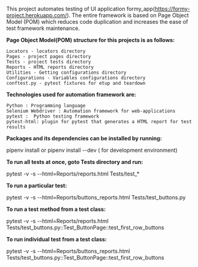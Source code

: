 This project automates testing of UI application formy_app(https://formy-project.herokuapp.com/). The entire framework is based on Page Object Model (POM) which reduces code duplication and increases the ease of test framework maintenance.

**Page Object Model(POM) structure for this projects is as follows:**

    Locators - locators directory
    Pages - project pages directory
    Tests - project tests directory
    Reports - HTML reports directory
    Utilities - Getting configurations directory
    Configurations - Variables configurations directory
    conftest.py - pytest fixtures for etup and teardown
    
**Technologies used for automation framework are:**

    Python : Programming language
    Selenium Webdriver : Automation framework for web-applications
    pytest :  Python testing framework
    pytest-html: plugin for pytest that generates a HTML report for test results

**Packages and its dependencies can be installed by running:**  

pipenv install  or pipenv install --dev ( for development environment)

**To run all tests at once, goto Tests directory and run:**

pytest -v -s  --html=Reports/reports.html Tests/test_*

**To run a particular test:**

pytest -v -s  --html=Reports/buttons_reports.html Tests/test_buttons.py

**To run a test method from a test class:**

pytest -v -s  --html=Reports/reports.html Tests/test_buttons.py::Test_ButtonPage::test_first_row_buttons


**To run individual test from a test class:**

pytest -v -s  --html=Reports/buttons_reports.html Tests/test_buttons.py::Test_ButtonPage::test_first_row_buttons


